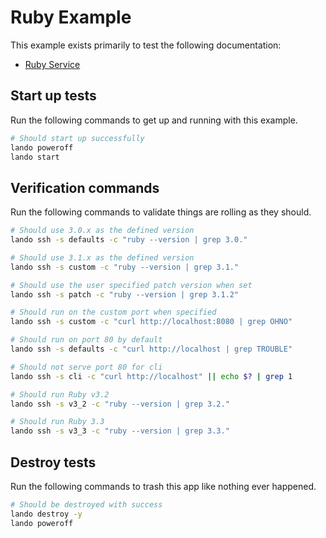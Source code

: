 Ruby Example
============

This example exists primarily to test the following documentation:

* [Ruby Service](https://docs.devwithlando.io/tutorials/ruby.html)

Start up tests
--------------

Run the following commands to get up and running with this example.

```bash
# Should start up successfully
lando poweroff
lando start
```

Verification commands
---------------------

Run the following commands to validate things are rolling as they should.

```bash
# Should use 3.0.x as the defined version
lando ssh -s defaults -c "ruby --version | grep 3.0."

# Should use 3.1.x as the defined version
lando ssh -s custom -c "ruby --version | grep 3.1."

# Should use the user specified patch version when set
lando ssh -s patch -c "ruby --version | grep 3.1.2"

# Should run on the custom port when specified
lando ssh -s custom -c "curl http://localhost:8080 | grep OHNO"

# Should run on port 80 by default
lando ssh -s defaults -c "curl http://localhost | grep TROUBLE"

# Should not serve port 80 for cli
lando ssh -s cli -c "curl http://localhost" || echo $? | grep 1

# Should run Ruby v3.2
lando ssh -s v3_2 -c "ruby --version | grep 3.2."

# Should run Ruby 3.3
lando ssh -s v3_3 -c "ruby --version | grep 3.3."
```

Destroy tests
-------------

Run the following commands to trash this app like nothing ever happened.

```bash
# Should be destroyed with success
lando destroy -y
lando poweroff
```
